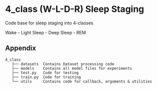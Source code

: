 
# 4_class (W-L-D-R) Sleep Staging

Code base for sleep staging into 4-classes 

Wake - Light Sleep - Deep Sleep - REM

## Appendix
```
4_class
   ├── datasets  Contains Dataset processing code
   ├── models    Contains all model files for experiments
   ├── test.py   Code for testing
   ├── train.py  Code for training
   └── utils     Contains code for callback, arguments & utilities
